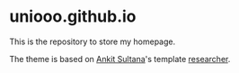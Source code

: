 # uniooo.github.io

This is the repository to store my homepage.

The theme is based on [Ankit Sultana](https://ankitsultana.com/)'s template [researcher](https://github.com/ankitsultana/researcher).

